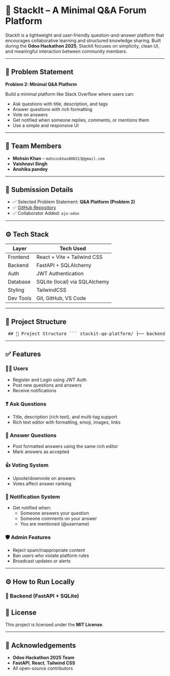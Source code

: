 # 🧠 StackIt – A Minimal Q&A Forum Platform

StackIt is a lightweight and user-friendly question-and-answer platform that encourages collaborative learning and structured knowledge sharing. Built during the **Odoo Hackathon 2025**, StackIt focuses on simplicity, clean UI, and meaningful interaction between community members.

---

## 🚀 Problem Statement

**Problem 2: Minimal Q&A Platform**

Build a minimal platform like Stack Overflow where users can:
- Ask questions with title, description, and tags
- Answer questions with rich formatting
- Vote on answers
- Get notified when someone replies, comments, or mentions them
- Use a simple and responsive UI

---

## 👥 Team Members

- **Mohsin Khan** – `mohsinkhan800213@gmail.com`
- **Vaishnavi Singh**
- **Anshika pandey**

---

## 🔗 Submission Details

- ✅ Selected Problem Statement: **Q&A Platform (Problem 2)**
- ✅ [GitHub Repository](https://github.com/mohsinkhan85090/stackit-qa-platform)
- ✅ Collaborator Added: `ajo-odoo`

---

## ⚙️ Tech Stack

| Layer       | Tech Used                      |
|-------------|-------------------------------|
| Frontend    | React + Vite + Tailwind CSS   |
| Backend     | FastAPI + SQLAlchemy          |
| Auth        | JWT Authentication            |
| Database    | SQLite (local) via SQLAlchemy |
| Styling     | TailwindCSS                   |
| Dev Tools   | Git, GitHub, VS Code          |

---

## 📂 Project Structure

<pre lang="md"> ## 📂 Project Structure ``` stackit-qa-platform/ ├── backend/ │ ├── app/ │ │ ├── models/ │ │ ├── routers/ │ │ └── main.py │ └── requirements.txt ├── frontend/ │ ├── src/ │ │ ├── components/ │ │ └── pages/ │ ├── index.html │ └── main.jsx └── README.md ``` </pre>
---

## ✅ Features

### 🧑‍💻 Users
- Register and Login using JWT Auth
- Post new questions and answers
- Receive notifications

### ❓ Ask Questions
- Title, description (rich text), and multi-tag support
- Rich text editor with formatting, emoji, images, links

### 📝 Answer Questions
- Post formatted answers using the same rich editor
- Mark answers as accepted

### 👍 Voting System
- Upvote/downvote on answers
- Votes affect answer ranking

### 🔔 Notification System
- Get notified when:
  - Someone answers your question
  - Someone comments on your answer
  - You are mentioned (@username)

### 🛡️ Admin Features
- Reject spam/inappropriate content
- Ban users who violate platform rules
- Broadcast updates or alerts

---

## ⚙️ How to Run Locally

### 🔧 Backend (FastAPI + SQLite)


## 📄 License

This project is licensed under the **MIT License**.

---

## 🙏 Acknowledgements

- **Odoo Hackathon 2025 Team**  
- **FastAPI**, **React**, **Tailwind CSS**  
- All open-source contributors
